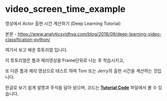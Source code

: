 # video_screen_time_example
영상에서 Actor 출현 시간 계산하기 (Deep Learning Tutorial)
 
본문 - https://www.analyticsvidhya.com/blog/2018/09/deep-learning-video-classification-python/

여기서 보고 배운 튜토리얼 입니다. 


이 튜토리얼은 톰과 제리영상을 Frame단위로 나눈 후 학습시키고, 

또 다른 톰과 제리 영상으로 테스트 하여 Tom 또는 Jerry의 출현 시간을 계산하는 것입니다.


한글로 보기 쉽게 설명과 주석을 달아 놨으며, 코드는 [**Tutorial Code**](!https://github.com/chasimyeong/video_screen_time_example/blob/master/Calculate%20the%20screen%20time%20of%20actors%20in%20any%20video.ipynb) 파일에서 볼 수 있습니다.
